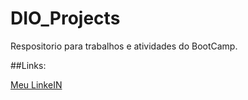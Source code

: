 # DIO_Projects
Respositorio para trabalhos e atividades do BootCamp.

##Links:

[Meu LinkeIN](https://www.linkedin.com/in/wfcs93/)
